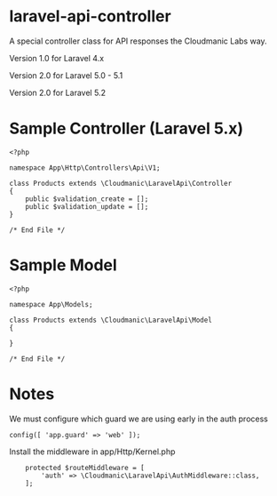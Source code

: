 laravel-api-controller
======================

A special controller class for API responses the Cloudmanic Labs way.

Version 1.0 for Laravel 4.x

Version 2.0 for Laravel 5.0 - 5.1

Version 2.0 for Laravel 5.2

Sample Controller (Laravel 5.x)
======================

```
<?php 

namespace App\Http\Controllers\Api\V1;
	
class Products extends \Cloudmanic\LaravelApi\Controller
{	
	public $validation_create = [];
	public $validation_update = [];	
}

/* End File */
```

Sample Model
======================

```
<?php

namespace App\Models;

class Products extends \Cloudmanic\LaravelApi\Model
{

}

/* End File */
```

Notes
======================

We must configure which guard we are using early in the auth process

```config([ 'app.guard' => 'web' ]);```

Install the middleware in app/Http/Kernel.php

``` 
    protected $routeMiddleware = [
        'auth' => \Cloudmanic\LaravelApi\AuthMiddleware::class,
    ];
 ```